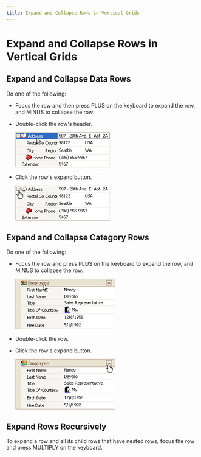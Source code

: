 ```yaml
---
title: Expand and Collapse Rows in Vertical Grids
---
```

# Expand and Collapse Rows in Vertical Grids
## Expand and Collapse Data Rows
Do one of the following:
* Focus the row and then press PLUS on the keyboard to expand the row, and MINUS to collapse the row:
* Double-click the row's header.
	
	![EU_XtraVerticalGrid_Row_Header](../../../images/Img7665.png)
* Click the row's expand button.
	
	![EU_XtraVerticalGrid_RowExpandButton](../../../images/Img7664.png)

## Expand and Collapse Category Rows
Do one of the following:
* Focus the row and press PLUS on the keyboard to expand the row, and MINUS to collapse the row.
	
	![EU_XtraVerticalGrid_CategoryRow](../../../images/Img7662.png)
* Double-click the row.
* Click the row's expand button.
	
	![EU_XtraVerticalGrid_CategoryRowExpandButton](../../../images/Img7663.png)

## Expand Rows Recursively
To expand a row and all its child rows that have nested rows, focus the row and press MULTIPLY on the keyboard.